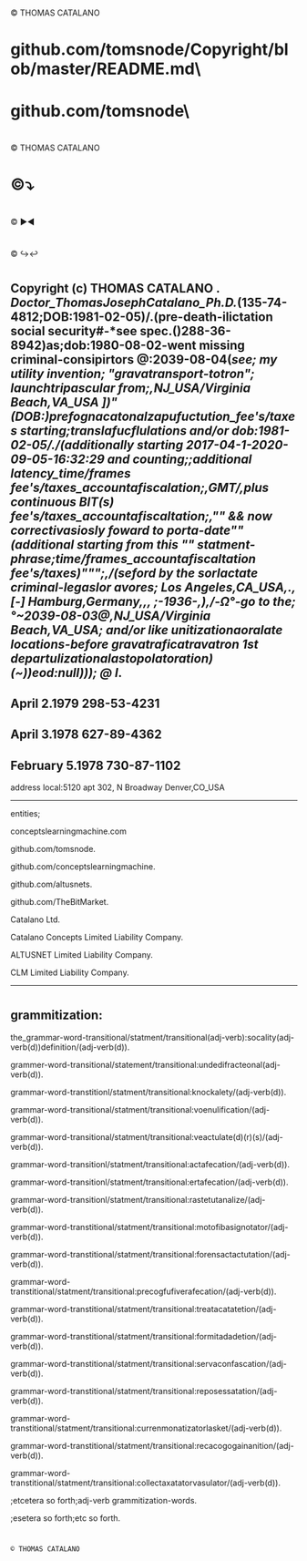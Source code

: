 # 
© THOMAS CATALANO

# github.com/tomsnode/Copyright/blob/master/README.md\

# github.com/tomsnode\

#
© THOMAS CATALANO





# ©⤵





# 



© ▶◀





#



© ↪↩







#
Copyright (c) THOMAS CATALANO
\.
_Doctor_ThomasJosephCatalano_Ph.D._(135-74-4812;DOB:1981-02-05)/.\(pre-death-ilictation social security#-*see spec.()288-36-8942)as;dob:1980-08-02-went missing criminal-consipirtors @:2039-08-04(*see; my utility invention; "gravatransport-totron"; launchtripascular from;,NJ_USA/Virginia Beach,VA_USA ])"(DOB:)prefognacatonalzapufuctution_fee's/taxes starting;translafucflulations and/or dob:1981-02-05/.\/(additionally starting 2017-04-1-2020-09-05-16:32:29 _and_ counting;;additional latency_time/frames fee's/taxes_accountafiscalation;,GMT/,plus continuous _BIT(s)_ fee's/taxes_accountafiscaltation;,"" && now correctivasiosly foward to porta-date""(additional starting from this _""_ statment-phrase;time/frames_accountafiscaltation fee's/taxes)""";,/(seford by the sorlactate criminal-legaslor avores; Los Angeles,CA_USA,., [-] Hamburg,Germany,,, ;-*1936*-,),/-Ω°-go to the;°~2039-08-03@,NJ_USA/Virginia Beach,VA_USA; and/or like unitizationaoralate locations-before gravatraficatravatron 1st departulizationalastopolatoration)(~))eod:null))); @ I*.
-
April 2.1979
298-53-4231
-
April 3.1978
627-89-4362
-
February 5.1978
730-87-1102
--------------------
address local:5120 apt 302, N Broadway Denver,CO_USA

----------
entities;

conceptslearningmachine.com 

github.com/tomsnode\.

github.com/conceptslearningmachine\.

github.com/altusnets\.

github.com/TheBitMarket\.

Catalano Ltd.

Catalano Concepts Limited Liability Company\.

ALTUSNET Limited Liability Company\.

CLM Limited Liability Company\.

-----------
#
grammitization:
--------------------------
the_grammar-word-transitional/statment/transitional(adj-verb):socality(adj-verb(d))definition/(adj-verb(d)).

grammer-word-transitional/statement/transitional:undedifracteonal(adj-verb(d)).

grammar-word-transtitionl/statment/transitional:knockalety/(adj-verb(d)).

grammar-word-transitional/statment/transitional:voenulification/(adj-verb(d)).

grammar-word-transitional/statment/transitional:veactulate(d)(r)(s)/(adj-verb(d)).
 
grammar-word-transitionl/statment/transitional:actafecation/(adj-verb(d)).

grammar-word-transitionl/statment/transitional:ertafecation/(adj-verb(d)).

grammar-word-transitionl/statment/transitional:rastetutanalize/(adj-verb(d)).

grammar-word-transtitional/statment/transitional:motofibasignotator/(adj-verb(d)).

grammar-word-transtitional/statment/transitional:forensactactutation/(adj-verb(d)).

grammar-word-transtitional/statment/transitional:precogfufiverafecation/(adj-verb(d)).

grammar-word-transtitional/statment/transitional:treatacatatetion/(adj-verb(d)).

grammar-word-transtitional/statment/transitional:formitadadetion/(adj-verb(d)).

grammar-word-transtitional/statment/transitional:servaconfascation/(adj-verb(d)).

grammar-word-transtitional/statment/transitional:reposessatation/(adj-verb(d)).

grammar-word-transtitional/statment/transitional:currenmonatizatorlasket/(adj-verb(d)).

grammar-word-transtitional/statment/transitional:recacogogainanition/(adj-verb(d)).

grammar-word-transtitional/statment/transitional:collectaxatatorvasulator/(adj-verb(d)).

;etcetera so forth;adj-verb grammitization-words.

;esetera so forth;etc so forth\.

#

    © THOMAS CATALANO
